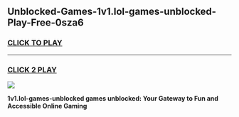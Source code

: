 
## Unblocked-Games-1v1.lol-games-unblocked-Play-Free-0sza6
<h3>
<a href="https://premium76.site?title=1v1.lol-games-unblocked&ref=22A">CLICK TO PLAY</a></h3>
<hr>

<h3>
<a href="https://premium76.site?title=1v1.lol-games-unblocked&ref=22A">CLICK 2 PLAY</a>
  
</h3>

<a href="https://premium76.site?title=1v1.lol-games-unblocked&ref=22A"><img src="https://clearcache.store/games.png"></a>


**1v1.lol-games-unblocked games unblocked: Your Gateway to Fun and Accessible Online Gaming**
